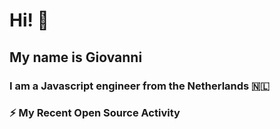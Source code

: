 # Hi! 👋
## My name is Giovanni
### I am a Javascript engineer from the Netherlands 🇳🇱

### :zap: My Recent Open Source Activity

